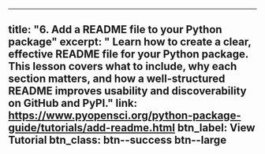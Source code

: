 
---
title: "6. Add a README file to your Python package"
excerpt: "
  Learn how to create a clear, effective README file for your Python package. This lesson covers what to include, why each section matters, and how a well-structured README improves usability and discoverability on GitHub and PyPI."
link:  https://www.pyopensci.org/python-package-guide/tutorials/add-readme.html
btn_label: View Tutorial
btn_class: btn--success btn--large
---
